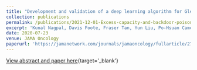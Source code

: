 ```yaml
---
title: "Development and validation of a deep learning algorithm for Gleason grading of prostate cancer from biopsy specimens"
collection: publications
permalink: /publications/2021-12-01-Excess-capacity-and-backdoor-poisoning.md
excerpt: 'Kunal Nagpal, Davis Foote, Fraser Tan, Yun Liu, Po-Hsuan Cameron Chen, David F Steiner, Naren Manoj, Niels Olson, Jenny L Smith, Arash Mohtashamian, Brandon Peterson, Mahul B Amin, Andrew J Evans, Joan W Sweet, Carol Cheung, Theodorus van der Kwast, Ankur R Sangoi, Ming Zhou, Robert Allan, Peter A Humphrey, Jason D Hipp, Krishna Gadepalli, Greg S Corrado, Lily H Peng, Martin C Stumpe, Craig H Mermel'
date: 2020-07-23
venue: JAMA Oncology
paperurl: 'https://jamanetwork.com/journals/jamaoncology/fullarticle/2768225'
---
```


[View abstract and paper here](https://jamanetwork.com/journals/jamaoncology/fullarticle/2768225){target='_blank'}
